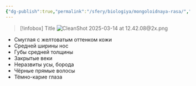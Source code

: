 ```yaml
---
{"dg-publish":true,"permalink":"/sfery/biologiya/mongoloidnaya-rasa/","tags":["Эволюция"]}
---
```


> [!infobox] Title
> ![CleanShot 2025-03-14 at 12.42.08@2x.png](/img/user/%D0%90%D1%80%D1%85%D0%B8%D0%B2/%D0%9A%D1%8D%D1%88/CleanShot%202025-03-14%20at%2012.42.08@2x.png)
- Смуглая с желтоватым оттенком кожи 
- Средней ширины нос 
- Губы средней толщины 
- Закрытые веки 
- Неразвиты усы, борода 
- Чёрные прямые волосы 
- Тёмно-карие глаза